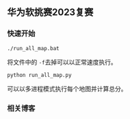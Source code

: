 ## 华为软挑赛2023复赛

### 快速开始

`./run_all_map.bat`

将文件中的 `-f`去掉可以以正常速度执行。

`python run_all_map.py`

可以以多进程模式执行每个地图并计算总分。

### 相关博客

> 

